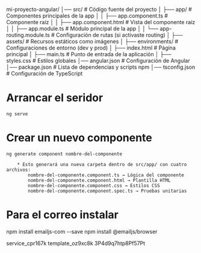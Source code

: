 mi-proyecto-angular/
│── src/                  # Código fuente del proyecto
│   ├── app/              # Componentes principales de la app
│   │   ├── app.component.ts     # Componente raíz
│   │   ├── app.component.html   # Vista del componente raíz
│   │   ├── app.module.ts        # Módulo principal de la app
│   │   └── app-routing.module.ts # Configuración de rutas (si activaste routing)
│   ├── assets/           # Recursos estáticos como imágenes
│   ├── environments/     # Configuraciones de entorno (dev y prod)
│   ├── index.html        # Página principal
│   ├── main.ts           # Punto de entrada de la aplicación
│   ├── styles.css        # Estilos globales
│── angular.json          # Configuración de Angular
│── package.json          # Lista de dependencias y scripts npm
│── tsconfig.json         # Configuración de TypeScript

# Arrancar el seridor
    ng serve

# Crear un nuevo componente
    ng generate component nombre-del-componente

        * Esto generará una nueva carpeta dentro de src/app/ con cuatro archivos:
            nombre-del-componente.component.ts → Lógica del componente
            nombre-del-componente.component.html → Plantilla HTML
            nombre-del-componente.component.css → Estilos CSS
            nombre-del-componente.component.spec.ts → Pruebas unitarias

# Para el correo instalar 
npm install emailjs-com --save
npm install @emailjs/browser


service_cpr167k
template_oz9xc8k
3P4d9q7htp8Pf57Pt